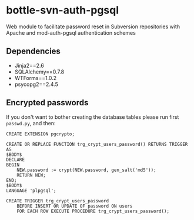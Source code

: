bottle-svn-auth-pgsql
=====================

Web module to facilitate password reset in Subversion repositories with Apache and mod-auth-pgsql authentication schemes

Dependencies
------------
* Jinja2==2.6
* SQLAlchemy==0.7.8
* WTForms==1.0.2
* psycopg2==2.4.5

Encrypted passwords
-------------------
If you don't want to bother creating the database tables please run first `passwd.py`, and then:

```plpgsql
CREATE EXTENSION pgcrypto;

CREATE OR REPLACE FUNCTION trg_crypt_users_password() RETURNS TRIGGER AS
$BODY$
DECLARE
BEGIN
	NEW.password := crypt(NEW.password, gen_salt('md5'));
	RETURN NEW;
END;
$BODY$
LANGUAGE 'plpgsql';

CREATE TRIGGER trg_crypt_users_password
	BEFORE INSERT OR UPDATE OF password ON users
	FOR EACH ROW EXECUTE PROCEDURE trg_crypt_users_password();
```